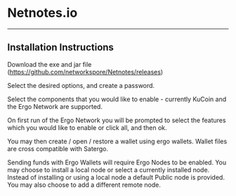 # Netnotes.io
----

Installation Instructions
---
Download the exe and jar file (https://github.com/networkspore/Netnotes/releases)

Select the desired options, and create a password. 

Select the components that you would like to enable - currently KuCoin and the Ergo Network are supported.

On first run of the Ergo Network you will be prompted to select the features which you would like to enable or click all, and then ok.

You may then create / open / restore a wallet using ergo wallets. Wallet files are cross compatible with Satergo. 

Sending funds with Ergo Wallets will require Ergo Nodes to be enabled. You may choose to install a local node or select a currently installed node. Instead of installing or using a local node a default Public node is provided. You may also choose to add a different remote node.
